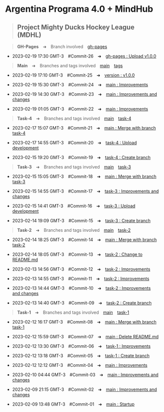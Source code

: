 # **Argentina Programa 4.0 + MindHub**

> ## Project Mighty Ducks Hockey League (MDHL)

> **GH-Pages**&emsp;➜&emsp;Branch involved&emsp;[gh-pages](https://github.com/CarlosArielPaz/MDHL_Carlos_Ariel_Paz/tree/gh-pages)

- 2023-02-19 17:30 GMT-3&emsp;#Commit-26&emsp;➜&emsp;[gh-pages : Upload v1.0.0](https://carlosarielpaz.github.io/MDHL_Carlos_Ariel_Paz)

> **Main**&emsp;➜&emsp;Branches and tags involved&emsp;[main](https://github.com/CarlosArielPaz/MDHL_Carlos_Ariel_Paz/tree/main)&emsp;[tags](https://github.com/CarlosArielPaz/MDHL_Carlos_Ariel_Paz/tags)

- 2023-02-19 17:10 GMT-3&emsp;#Commit-25&emsp;➜&emsp;[version : v1.0.0](https://github.com/CarlosArielPaz/MDHL_Carlos_Ariel_Paz/releases/tag/v1.0.0)

- 2023-02-19 15:30 GMT-3&emsp;#Commit-24&emsp;➜&emsp;[main : Improvements](https://github.com/CarlosArielPaz/MDHL_Carlos_Ariel_Paz/tree/89661f78e50fe974db94564851a10b6047acabbd)

- 2023-02-19 14:30 GMT-3&emsp;#Commit-23&emsp;➜&emsp;[main : Improvements and changes](https://github.com/CarlosArielPaz/MDHL_Carlos_Ariel_Paz/tree/8e05446a26a38c79aa4a86455e3931bef0a0e52d)

- 2023-02-19 01:05 GMT-3&emsp;#Commit-22&emsp;➜&emsp;[main : Improvements](https://github.com/CarlosArielPaz/MDHL_Carlos_Ariel_Paz/tree/bbd3ad1d8be4124688edc3aa86d7732fea788218)

> **Task-4**&emsp;➜&emsp;Branches and tags involved&emsp;[main](https://github.com/CarlosArielPaz/MDHL_Carlos_Ariel_Paz/tree/main)&emsp;[task-4](https://github.com/CarlosArielPaz/MDHL_Carlos_Ariel_Paz/tree/task-4)

- 2023-02-17 15:07 GMT-3&emsp;#Commit-21&emsp;➜&emsp;[main : Merge with branch task-4](https://github.com/CarlosArielPaz/MDHL_Carlos_Ariel_Paz/tree/e366ac4bc063d204a2c2f0b861e0953299c229f6)

- 2023-02-17 14:55 GMT-3&emsp;#Commit-20&emsp;➜&emsp;[task-4 : Upload development](https://github.com/CarlosArielPaz/MDHL_Carlos_Ariel_Paz/tree/29edb00d41fa2a7d9ecdd9f1c5a561665a98dba1)

- 2023-02-15 19:20 GMT-3&emsp;#Commit-19&emsp;➜&emsp;[task-4 : Create branch](https://github.com/CarlosArielPaz/MDHL_Carlos_Ariel_Paz/tree/f011b4d10f3ca88307141f5822e721128db4509b)

> **Task-3**&emsp;➜&emsp;Branches and tags involved&emsp;[main](https://github.com/CarlosArielPaz/MDHL_Carlos_Ariel_Paz/tree/main)&emsp;[task-3](https://github.com/CarlosArielPaz/MDHL_Carlos_Ariel_Paz/tree/task-3)

- 2023-02-15 15:05 GMT-3&emsp;#Commit-18&emsp;➜&emsp;[main : Merge with branch task-3](https://github.com/CarlosArielPaz/MDHL_Carlos_Ariel_Paz/tree/e783ef4392053feb7869eea901f19d25e68dd5fb)

- 2023-02-15 14:55 GMT-3&emsp;#Commit-17&emsp;➜&emsp;[task-3 : Improvements and changes](https://github.com/CarlosArielPaz/MDHL_Carlos_Ariel_Paz/tree/23d1bb6e01e33533ef4a09591dc270125bd639c7)

- 2023-02-15 14:41 GMT-3&emsp;#Commit-16&emsp;➜&emsp;[task-3 : Upload development](https://github.com/CarlosArielPaz/MDHL_Carlos_Ariel_Paz/tree/e001d22271a32fc02e3b30dc13a7dfd089c9f92d)

- 2023-02-14 19:09 GMT-3&emsp;#Commit-15&emsp;➜&emsp;[task-3 : Create branch](https://github.com/CarlosArielPaz/MDHL_Carlos_Ariel_Paz/tree/e834f48bbaf0b4155716d9346eac55ab91bff231)

> **Task-2**&emsp;➜&emsp;Branches and tags involved&emsp;[main](https://github.com/CarlosArielPaz/MDHL_Carlos_Ariel_Paz/tree/main)&emsp;[task-2](https://github.com/CarlosArielPaz/MDHL_Carlos_Ariel_Paz/tree/task-2)

- 2023-02-14 18:25 GMT-3&emsp;#Commit-14&emsp;➜&emsp;[main : Merge with branch task-2](https://github.com/CarlosArielPaz/MDHL_Carlos_Ariel_Paz/tree/f7e19cc7742e99f083953a765393fa6bd22d1c48)

- 2023-02-14 18:05 GMT-3&emsp;#Commit-13&emsp;➜&emsp;[task-2 : Change to README.md](https://github.com/CarlosArielPaz/MDHL_Carlos_Ariel_Paz/tree/1bff74e1743b38a4099959222fa08e2354d6a0cd)

- 2023-02-13 14:56 GMT-3&emsp;#Commit-12&emsp;➜&emsp;[task-2 : Improvements](https://github.com/CarlosArielPaz/MDHL_Carlos_Ariel_Paz/tree/ddc7a538e5557512fb5e781cbfd2f9140df15ff1)

- 2023-02-13 14:55 GMT-3&emsp;#Commit-11&emsp;➜&emsp;[task-2 : Improvements](https://github.com/CarlosArielPaz/MDHL_Carlos_Ariel_Paz/tree/225ebfd8905a188f8334a48cb7a4cf5f3d3074da)

- 2023-02-13 14:44 GMT-3&emsp;#Commit-10&emsp;➜&emsp;[task-2 : Improvements and changes](https://github.com/CarlosArielPaz/MDHL_Carlos_Ariel_Paz/tree/ae0e74dfdbf66ce1b754da0acf02e1e2f33efaaa)

- 2023-02-13 14:40 GMT-3&emsp;#Commit-09&emsp;➜&emsp;[task-2 : Create branch](https://github.com/CarlosArielPaz/MDHL_Carlos_Ariel_Paz/tree/248e4194910f67964f4d52fa7d04c315dc5c8897)

> **Task-1**&emsp;➜&emsp;Branches and tags involved&emsp;[main](https://github.com/CarlosArielPaz/MDHL_Carlos_Ariel_Paz/tree/main)&emsp;[task-1](https://github.com/CarlosArielPaz/MDHL_Carlos_Ariel_Paz/tree/task-1)

- 2023-02-12 16:17 GMT-3&emsp;#Commit-08&emsp;➜&emsp;[main : Merge with branch task-1](https://github.com/CarlosArielPaz/MDHL_Carlos_Ariel_Paz/tree/af11b20354ef1de236b12774756c1cae4d29e769)

- 2023-02-12 15:59 GMT-3&emsp;#Commit-07&emsp;➜&emsp;[main : Delete README.md](https://github.com/CarlosArielPaz/MDHL_Carlos_Ariel_Paz/tree/106a757b9c11ece080b66334b18465fe8558aa84)

- 2023-02-12 13:30 GMT-3&emsp;#Commit-06&emsp;➜&emsp;[task-1 : Improvements](https://github.com/CarlosArielPaz/MDHL_Carlos_Ariel_Paz/tree/5e90611ae92934498ade8aca51a6ceaf8aec2142)

- 2023-02-12 13:18 GMT-3&emsp;#Commit-05&emsp;➜&emsp;[task-1 : Create branch](https://github.com/CarlosArielPaz/MDHL_Carlos_Ariel_Paz/tree/666f4ec103a12123b43df1950de43daa0f93b38a)

- 2023-02-12 12:12 GMT-3&emsp;#Commit-04&emsp;➜&emsp;[main : Improvements](https://github.com/CarlosArielPaz/MDHL_Carlos_Ariel_Paz/tree/f09f3ddbb03b8853bbd28f5feb436f702f7e7857)

- 2023-02-10 04:44 GMT-3&emsp;#Commit-03&emsp;➜&emsp;[main : Improvements and changes](https://github.com/CarlosArielPaz/MDHL_Carlos_Ariel_Paz/tree/3423030afe5d4933fe4352b23455ac2042dcf64e)

- 2023-02-09 21:15 GMT-3&emsp;#Commit-02&emsp;➜&emsp;[main : Improvements and changes](https://github.com/CarlosArielPaz/MDHL_Carlos_Ariel_Paz/tree/934e34eef99e98c0656291177d2244f9b536dbeb)

- 2023-02-09 13:48 GMT-3&emsp;#Commit-01&emsp;➜&emsp;[main : Startup](https://github.com/CarlosArielPaz/MDHL_Carlos_Ariel_Paz/tree/866dcd27e41bd974112537830bad46a77d97fc07)
